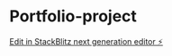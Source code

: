 # Portfolio-project

[Edit in StackBlitz next generation editor ⚡️](https://stackblitz.com/~/github.com/amirarif619/Portfolio-project)